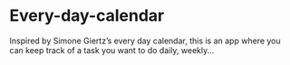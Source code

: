# Every-day-calendar
Inspired by Simone Giertz’s every day calendar, this is an app where you can keep track of a task you want to do daily, weekly...
